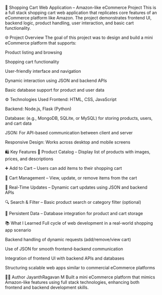 🛒 Shopping Cart Web Application – Amazon-like eCommerce Project
This is a full stack shopping cart web application that replicates core features of an eCommerce platform like Amazon. The project demonstrates frontend UI, backend logic, product handling, user interaction, and basic cart functionality.

🌐 Project Overview
The goal of this project was to design and build a mini eCommerce platform that supports:

Product listing and browsing

Shopping cart functionality

User-friendly interface and navigation

Dynamic interaction using JSON and backend APIs

Basic database support for product and user data

⚙️ Technologies Used
Frontend: HTML, CSS, JavaScript

Backend: Node.js, Flask (Python)

Database: (e.g., MongoDB, SQLite, or MySQL) for storing products, users, and cart data

JSON: For API-based communication between client and server

Responsive Design: Works across desktop and mobile screens

🛍️ Key Features
🧾 Product Catalog – Display list of products with images, prices, and descriptions

➕ Add to Cart – Users can add items to their shopping cart

🧺 Cart Management – View, update, or remove items from the cart

🔄 Real-Time Updates – Dynamic cart updates using JSON and backend APIs

🔍 Search & Filter – Basic product search or category filter (optional)

💾 Persistent Data – Database integration for product and cart storage

📚 What I Learned
Full cycle of web development in a real-world shopping app scenario

Backend handling of dynamic requests (add/remove/view cart)

Use of JSON for smooth frontend-backend communication

Integration of frontend UI with backend APIs and databases

Structuring scalable web apps similar to commercial eCommerce platforms

👨‍💻 Author
JayanthRagavan M
Built a mini eCommerce platform that mimics Amazon-like features using full stack technologies, enhancing both frontend and backend development skills.
